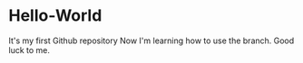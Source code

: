 # Hello-World
It's my first Github repository
Now I'm learning how to use the branch. Good luck to me. 
